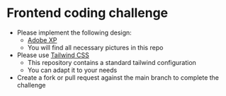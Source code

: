 # Frontend coding challenge

* Please implement the following design:
    * [Adobe XP](https://xd.adobe.com/view/32bd1a51-9a0e-48ab-9d91-8078fd222eee-67ee)
    * You will find all necessary pictures in this repo 
* Please use [Tailwind CSS](https://tailwindcss.com/)
    * This repository contains a standard tailwind configuration
    * You can adapt it to your needs
* Create a fork or pull request against the main branch to complete the challenge

